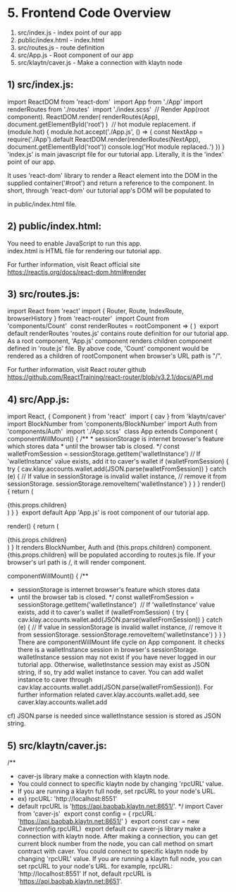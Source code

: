 # 5. Frontend Code Overview

1) src/index.js - index point of our app
2) public/index.html - index.html
3) src/routes.js - route definition
4) src/App.js - Root component of our app
5) src/klaytn/caver.js - Make a connection with klaytn node

## 1) src/index.js:
import ReactDOM from 'react-dom'
​
import App from './App'
import renderRoutes from './routes'
​
import './index.scss'
​
// Render App(root component).
ReactDOM.render(
  renderRoutes(App),
  document.getElementById('root')
)
​
// hot module replacement.
if (module.hot) {
  module.hot.accept('./App.js', () => {
    const NextApp = require('./App').default
    ReactDOM.render(renderRoutes(NextApp), document.getElementById('root'))
    console.log('Hot module replaced..')
  })
}
'index.js' is main javascript file for our tutorial app. Literally, it is the 'index' point of our app.

It uses 'react-dom' library to render a React element into the DOM in the supplied container('#root') and return a reference to the component. In short, through 'react-dom' our tutorial app's DOM will be populated to <div id="root"></div> in public/index.html file.

## 2) public/index.html:
<!DOCTYPE html>
<html lang="en">
  <head>
    <meta charset="utf-8">
    <meta name="viewport" content="width=device-width, initial-scale=1, shrink-to-fit=no">
    <meta name="theme-color" content="#000000">
    <title>klay blockchain-based app</title>
  </head>
  <body>
    <noscript>
      You need to enable JavaScript to run this app.
    </noscript>
    <div id="root"></div> <!-- DOM will be populated into here. -->
    <!--
      This HTML file is a template.
      If you open it directly in the browser, you will see an empty page.
​
      You can add webfonts, meta tags, or analytics to this file.
      The build step will place the bundled scripts into the <body> tag.
​
      To begin the development, run `npm start` or `yarn start`.
      To create a production bundle, use `npm run build` or `yarn build`.
    -->
  </body>
</html>
index.html is HTML file for rendering our tutorial app.

For further information, visit React official site https://reactjs.org/docs/react-dom.html#render​

## 3) src/routes.js:
import React from 'react'
import { Router, Route, IndexRoute, browserHistory } from 'react-router'
​
import Count from 'components/Count'
​
const renderRoutes = rootComponent => (
  <Router history={browserHistory}>
    <Route component={rootComponent}>
      <Route path="/" component={Count} />
    </Route>
  </Router>
)
​
export default renderRoutes
'routes.js' contains route definition for our tutorial app.
As a root component, 'App.js' component renders children component defined in 'route.js' file.
By above code, 'Count' component would be rendered as a children of rootComponent when browser's URL path is "/".

For further information, visit React router github https://github.com/ReactTraining/react-router/blob/v3.2.1/docs/API.md​

## 4) src/App.js:
import React, { Component } from 'react'
​
import { cav } from 'klaytn/caver'
import BlockNumber from 'components/BlockNumber'
import Auth from 'components/Auth'
​
import './App.scss'
​
class App extends Component {
  componentWillMount() {
    /**
     * sessionStorage is internet browser's feature which stores data
     * until the browser tab is closed.
     */
    const walletFromSession = sessionStorage.getItem('walletInstance')
​
    // If 'walletInstance' value exists, add it to caver's wallet
    if (walletFromSession) {
      try {
        cav.klay.accounts.wallet.add(JSON.parse(walletFromSession))
      } catch (e) {
        // If value in sessionStorage is invalid wallet instance,
        // remove it from sessionStorage.
        sessionStorage.removeItem('walletInstance')
      }
    }
  }
​
  render() {
    return (
      <div className="App">
        <BlockNumber />
        <Auth />
        {this.props.children}
      </div>
    )
  }
}
​
export default App
'App.js' is root component of our tutorial app.

render() {
  return (
    <div className="App">
      <BlockNumber />
      <Auth />
      {this.props.children}
    </div>
  )
}
It renders BlockNumber, Auth and {this.props.children} component.
{this.props.children} will be populated according to routes.js file.
If your browser's url path is /, it will render <Count /> component.

componentWillMount() {
  /**
   * sessionStorage is internet browser's feature which stores data
   * until the browser tab is closed.
   */
  const walletFromSession = sessionStorage.getItem('walletInstance')
​
  // If 'walletInstance' value exists, add it to caver's wallet
  if (walletFromSession) {
    try {
      cav.klay.accounts.wallet.add(JSON.parse(walletFromSession))
    } catch (e) {
      // If value in sessionStorage is invalid wallet instance,
      // remove it from sessionStorage.
      sessionStorage.removeItem('walletInstance')
    }
  }
}
There are componentWillMount life cycle on App component.
It checks there is a walletInstance session in browser's sessionStorage.
walletInstance session may not exist if you have never logged in our tutorial app.
Otherwise, walletInstance session may exist as JSON string, if so, try add wallet instance to caver.
You can add wallet instance to caver through cav.klay.accounts.wallet.add(JSON.parse(walletFromSession)).
For further information related caver.klay.accounts.wallet.add, see caver.klay.accounts.wallet.add​

cf) JSON.parse is needed since walletInstance session is stored as JSON string.

## 5) src/klaytn/caver.js:
/**
 * caver-js library make a connection with klaytn node.
 * You could connect to specific klaytn node by changing 'rpcURL' value.
 * If you are running a klaytn full node, set rpcURL to your node's URL.
 * ex) rpcURL: 'http://localhost:8551'
 * default rpcURL is 'https://api.baobab.klaytn.net:8651/'.
 */
import Caver from 'caver-js'
​
export const config = {
  rpcURL: 'https://api.baobab.klaytn.net:8651/'
}
​
export const cav = new Caver(config.rpcURL)
​
export default cav
caver-js library make a connection with klaytn node.
After making a connection, you can get current block number from the node, you can call method on smart contract with caver.
You could connect to specific klaytn node by changing 'rpcURL' value.
If you are running a klaytn full node, you can set rpcURL to your node's URL. for example, rpcURL: 'http://localhost:8551'
If not, default rpcURL is 'https://api.baobab.klaytn.net:8651'.
